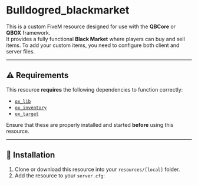 # Bulldogred_blackmarket

This is a custom FiveM resource designed for use with the **QBCore** or **QBOX** framework.  
It provides a fully functional **Black Market** where players can buy and sell items. To add your custom items, you need to configure both client and server files.

---

## ⚠️ Requirements

This resource **requires** the following dependencies to function correctly:

- [`ox_lib`](https://github.com/overextended/ox_lib)
- [`ox_inventory`](https://github.com/overextended/ox_inventory)
- [`ox_target`](https://github.com/overextended/ox_target)

Ensure that these are properly installed and started **before** using this resource.

---

## 🔧 Installation

1. Clone or download this resource into your `resources/[local]` folder.
2. Add the resource to your `server.cfg`:
